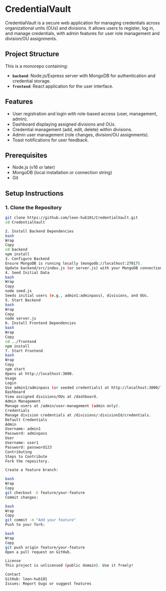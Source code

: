 # CredentialVault

CredentialVault is a secure web application for managing credentials across organizational units (OUs) and divisions. It allows users to register, log in, and manage credentials, with admin features for user role management and division/OU assignments.

## Project Structure

This is a monorepo containing:

- **`backend`**: Node.js/Express server with MongoDB for authentication and credential storage.
- **`frontend`**: React application for the user interface.

## Features

- User registration and login with role-based access (user, management, admin).
- Dashboard displaying assigned divisions and OUs.
- Credential management (add, edit, delete) within divisions.
- Admin user management (role changes, division/OU assignments).
- Toast notifications for user feedback.

## Prerequisites

- Node.js (v16 or later)
- MongoDB (local installation or connection string)
- Git

## Setup Instructions

### 1. Clone the Repository

```bash
git clone https://github.com/leon-hub101/CredentialVault.git
cd CredentialVault

2. Install Backend Dependencies
bash
Wrap
Copy
cd backend
npm install
3. Configure Backend
Ensure MongoDB is running locally (mongodb://localhost:27017).
Update backend/src/index.js (or server.js) with your MongoDB connection if different.
4. Seed Initial Data
bash
Wrap
Copy
node seed.js
Seeds initial users (e.g., admin1:adminpass), divisions, and OUs.
5. Start Backend
bash
Wrap
Copy
node server.js
6. Install Frontend Dependencies
bash
Wrap
Copy
cd ../frontend
npm install
7. Start Frontend
bash
Wrap
Copy
npm start
Opens at http://localhost:3000.
Usage
Login
Use admin1/adminpass (or seeded credentials) at http://localhost:3000/login.
Dashboard
View assigned divisions/OUs at /dashboard.
Admin Management
Manage users at /admin/user-management (admin only).
Credentials
Manage division credentials at /divisions/:divisionId/credentials.
Default Credentials
Admin
Username: admin1
Password: adminpass
User
Username: user1
Password: password123
Contributing
Steps to Contribute
Fork the repository.

Create a feature branch:

bash
Wrap
Copy
git checkout -b feature/your-feature
Commit changes:

bash
Wrap
Copy
git commit -m "Add your feature"
Push to your fork:

bash
Wrap
Copy
git push origin feature/your-feature
Open a pull request on GitHub.

License
This project is unlicensed (public domain). Use it freely!

Contact
GitHub: leon-hub101
Issues: Report bugs or suggest features
